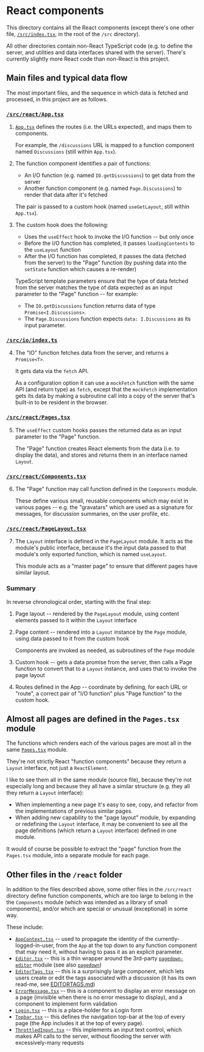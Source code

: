 # React components

This directory contains all the React components
(except there's one other file, [`/src/index.tsx`](../index.tsx), in the root of the `/src` directory).

All other directories contain non-React TypeScript code
(e.g. to define the server, and utilities and data interfaces shared with the server).
There's currently slightly more React code than non-React is this project.

## Main files and typical data flow

The most important files, and the sequence in which data is fetched and processed, in this project are as follows.

### [`/src/react/App.tsx`](./App.tsx)

1. [`App.tsx`](./App.tsx) defines the routes (i.e. the URLs expected), and maps them to components.

   For example, the `/discussions` URL is mapped to a function component named
  `Discussions` (still within `App.tsx`).

2. The function component identifies a pair of functions:

   - An I/O function (e.g. named `IO.getDiscussions`) to get data from the server
   - Another function component (e.g. named `Page.Discussions`) to render that data after it's fetched

   The pair is passed to a custom hook (named `useGetLayout`, still within `App.tsx`).

3. The custom hook does the following:

   - Uses the `useEffect` hook to invoke the I/O function -- but only once
   - Before the I/O function has completed, it passes `loadingContents` to the `useLayout` function
   - After the I/O function has completed, it passes the data (fetched from the server) to the "Page" function
     (by pushing data into the `setState` function which causes a re-render)

   TypeScript template parameters ensure that the type of data fetched from the server matches the type of data
   expected as an input parameter to the "Page" function -- for example:
   
   - The `IO.getDiscussions` function returns data of type `Promise<I.Discussions>`.
   - The `Page.Discussions` function expects `data: I.Discussions` as its input parameter.

### [`/src/io/index.ts`](../io/index.ts)

4. The "IO" function fetches data from the server, and returns a `Promise<T>`.

   It gets data via the `fetch` API.

   As a configuration option it can use a `mockFetch` function with the same API (and return type) as `fetch`,
   except that the `mockFetch` implementation gets its data by making a subroutine call into a copy of the server
   that's built-in to be resident in the browser.

### [`/src/react/Pages.tsx`](./Pages.tsx) 

5. The `useEffect` custom hooks passes the returned data as an input parameter to the "Page" function.

   The "Page" function creates React elements from the data (i.e. to display the data), 
   and stores and returns them in an interface named `Layout`.

### [`/src/react/Components.tsx`](./Components.tsx)

6. The "Page" function may call function defined in the `Components` module.

   These define various small, reusable components which may exist in various pages --
   e.g. the "gravatars" which are used as a signature for messages, for discussion summaries, on the user profile, etc.

### [`/src/react/PageLayout.tsx`](./PageLayout.tsx) 

7. The `Layout` interface is defined in the `PageLayout` module.
   It acts as the module's public interface, because it's the input data passed to that module's only exported function,
   which is named `useLayout`.

   This module acts as a "master page" to ensure that different pages have similar layout.

### Summary

In reverse chronological order, starting with the final step:

1. Page layout -- rendered by the `PageLayout` module, using content elements passed to it within the `Layout` interface
2. Page content -- rendered into a `Layout` instance by the `Page` module, using data passed to it from the custom hook

   Components are invoked as needed, as subroutines of the `Page` module

3. Custom hook -- gets a data promise from the server, then calls a Page function to convert that to a `Layout`
   instance, and uses that to invoke the page layout
4. Routes defined in the App -- coordinate by defining, for each URL or "route", a correct pair of "I/O function" plus
   "Page function" to the custom hook.

## Almost all pages are defined in the `Pages.tsx` module

The functions which renders each of the various pages are most all in the same [`Pages.tsx`](./Pages.tsx) module.

They're not strictly React "function components" because they return a `Layout` interface, not just a `ReactElement`.

I like to see them all in the same module (source file), because they're not especially long and because they all have
a similar structure (e.g. they all they return a `Layout` interface):

- When implementing a new page it's easy to see, copy, and refactor from the implementations of previous similar pages.
- When adding new capability to the "page layout" module, by expanding or redefining the `Layout` interface, it may be
  convenient to see all the page definitions (which return a `Layout` interface) defined in one module.

It would of course be possible to extract the "page" function from the `Pages.tsx` module,
into a separate module for each page.

## Other files in the `/react` folder

In addition to the files described above, some other files in the `/src/react` directory define function components,
which are too large to belong in the the `Components` module (which was intended as a library of small components),
and/or which are special or unusual (exceptional) in some way.

These include:

- [`AppContext.tsx`](./AppContext.tsx) -- used to propagate the identity of the currently-logged-in-user, from the
  `App` at the top down to any function component that may need it, without having to pass it as an explicit parameter.
- [`Editor.tsx`](./Editor.tsx) -- this is a thin wrapper around the 3rd-party
  [`pagedown-editor`](https://www.npmjs.com/package/pagedown-editor) module
  (see also [`pagedown`](https://github.com/StackExchange/pagedown))
- [`EditorTags.tsx`](./EditorTags.tsx) -- this is a surprisingly large component, which lets users create or edit the
  tags associated with a discussion (it has its own read-me, see [EDITORTAGS.md](./EDITORTAGS.md))
- [`ErrorMessage.tsx`](./ErrorMessage.tsx) -- this is a component to display an error message on a page
  (invisible when there is no error message to display), and a component to implement form validation
- [`Login.tsx`](./Login.tsx) -- this is a place-holder for a Login form
- [`Topbar.tsx`](./Topbar.tsx) -- this defines the navigation top-bar at the top of every page
  (the App includes it at the top of every page).
- [`ThrottledInput.tsx`](./ThrottledInput.tsx) -- this implements an input text control,
which makes API calls to the server, without flooding the server with excessively-many requests
